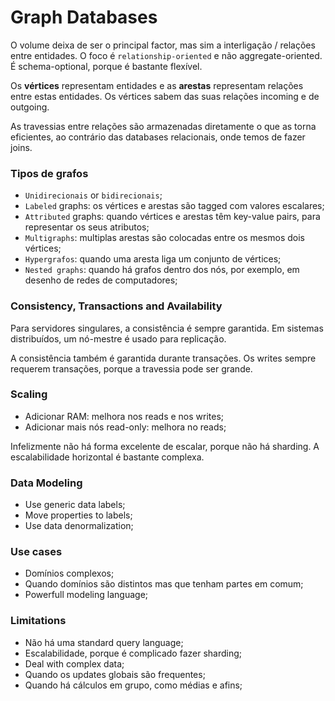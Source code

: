 # Graph Databases

O volume deixa de ser o principal factor, mas sim a interligação / relações entre entidades. O foco é `relationship-oriented` e não aggregate-oriented. É schema-optional, porque é bastante flexível.

Os **vértices** representam entidades e as **arestas** representam relações entre estas entidades. Os vértices sabem das suas relações incoming e de outgoing.

As travessias entre relações são armazenadas diretamente o que as torna eficientes, ao contrário das databases relacionais, onde temos de fazer joins.

### Tipos de grafos

- `Unidirecionais` or `bidirecionais`;
- `Labeled` graphs: os vértices e arestas são tagged com valores escalares;
- `Attributed` graphs: quando vértices e arestas têm key-value pairs, para representar os seus atributos;
- `Multigraphs`: multiplas arestas são colocadas entre os mesmos dois vértices;
- `Hypergrafos`: quando uma aresta liga um conjunto de vértices;
- `Nested graphs`: quando há grafos dentro dos nós, por exemplo, em desenho de redes de computadores;

### Consistency, Transactions and Availability

Para servidores singulares, a consistência é sempre garantida. Em sistemas distribuídos, um nó-mestre é usado para replicação.

A consistência também é garantida durante transações. Os writes sempre requerem transações, porque a travessia pode ser grande.

### Scaling

- Adicionar RAM: melhora nos reads e nos writes;
- Adicionar mais nós read-only: melhora no reads;

Infelizmente não há forma excelente de escalar, porque não há sharding. A escalabilidade horizontal é bastante complexa.

### Data Modeling

- Use generic data labels;
- Move properties to labels;
- Use data denormalization;

### Use cases

- Domínios complexos;
- Quando domínios são distintos mas que tenham partes em comum;
- Powerfull modeling language;

### Limitations

- Não há uma standard query language;
- Escalabilidade, porque é complicado fazer sharding;
- Deal with complex data;
- Quando os updates globais são frequentes;
- Quando há cálculos em grupo, como médias e afins;

